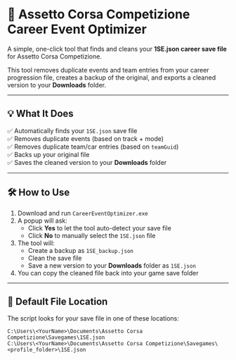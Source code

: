 # 🏁 Assetto Corsa Competizione Career Event Optimizer

A simple, one-click tool that finds and cleans your **1SE.json career save file** for Assetto Corsa Competizione.

This tool removes duplicate events and team entries from your career progression file, creates a backup of the original, and exports a cleaned version to your **Downloads** folder.

---

## 💡 What It Does

✅ Automatically finds your `1SE.json` save file  
✅ Removes duplicate events (based on track + mode)  
✅ Removes duplicate team/car entries (based on `teamGuid`)  
✅ Backs up your original file  
✅ Saves the cleaned version to your **Downloads** folder

---

## 🛠 How to Use

1. Download and run `CareerEventOptimizer.exe`
2. A popup will ask:
   - Click **Yes** to let the tool auto-detect your save file
   - Click **No** to manually select the `1SE.json` file
3. The tool will:
   - Create a backup as `1SE_backup.json`
   - Clean the save file
   - Save a new version to your **Downloads** folder as `1SE.json`
4. You can copy the cleaned file back into your game save folder

---

## 📁 Default File Location

The script looks for your save file in one of these locations:

```plaintext
C:\Users\<YourName>\Documents\Assetto Corsa Competizione\Savegames\1SE.json
C:\Users\<YourName>\Documents\Assetto Corsa Competizione\Savegames\<profile_folder>\1SE.json

